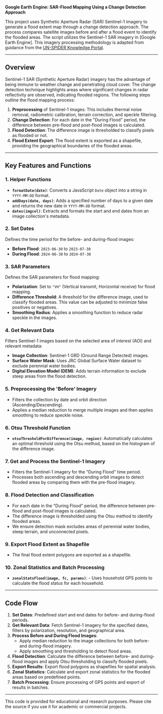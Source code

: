 **Google Earth Engine: SAR-Flood Mapping Using a Change Detection Approach**

This project uses Synthetic Aperture Radar (SAR) Sentinel-1 imagery to generate a flood extent map through a change detection approach. The process compares satellite images before and after a flood event to identify the flooded areas. The script utilizes the Sentinel-1 SAR imagery in [Google Earth Engine].
This imagery processing methodology is adapted from guidance from the [UN-SPIDER Knowledge Portal](https://www.un-spider.org/advisory-support/recommended-practices/recommended-practice-flood-mapping/step-by-step).

---

## Overview

Sentinel-1 SAR (Synthetic Aperture Radar) imagery has the advantage of being immune to weather change and penetrating cloud cover. The change detection technique highlights areas where significant changes in radar reflectivity are observed, indicating flooded regions. The following steps outline the flood mapping process:

1. **Preprocessing** of Sentinel-1 images: This includes thermal noise removal, radiometric calibration, terrain correction, and speckle filtering.
2. **Change Detection**: For each date in the "During Flood" period, the difference between pre-flood and post-flood images is calculated.
3. **Flood Detection**: The difference image is thresholded to classify pixels as flooded or not.
4. **Flood Extent Export**: The flood extent is exported as a shapefile, providing the geographical boundaries of the flooded areas.

---

## Key Features and Functions

### 1. **Helper Functions**

- **`formatDate(date)`**: Converts a JavaScript `Date` object into a string in `YYYY-MM-DD` format.
- **`addDays(date, days)`**: Adds a specified number of days to a given date and returns the new date in `YYYY-MM-DD` format.
- **`dates(imgcol)`**: Extracts and formats the start and end dates from an image collection's metadata.

### 2. **Set Dates**
Defines the time period for the before- and during-flood images:
- **Before Flood**: `2023-06-30` to `2023-07-30`
- **During Flood**: `2024-06-30` to `2024-07-30`

### 3. **SAR Parameters**
Defines the SAR parameters for flood mapping:
- **Polarization**: Set to `"VH"` (Vertical transmit, Horizontal receive) for flood mapping.
- **Difference Threshold**: A threshold for the difference image, used to classify flooded areas. This value can be adjusted to minimize false positives or negatives.
- **Smoothing Radius**: Applies a smoothing function to reduce radar speckle in the images.

### 4. **Get Relevant Data**
Filters Sentinel-1 images based on the selected area of interest (AOI) and relevant metadata:
- **Image Collection**: Sentinel-1 GRD (Ground Range Detected) images.
- **Surface Water Mask**: Uses JRC Global Surface Water dataset to exclude perennial water bodies.
- **Digital Elevation Model (DEM)**: Adds terrain information to exclude steep areas from the flood detection.

### 5. **Preprocessing the 'Before' Imagery**
- Filters the collection by date and orbit direction (Ascending/Descending).
- Applies a median reduction to merge multiple images and then applies smoothing to reduce speckle noise.

### 6. **Otsu Threshold Function**
- **`otsuThresholdForDifference(image, region)`**: Automatically calculates an optimal threshold using the Otsu method, based on the histogram of the difference image.

### 7. **Get and Process the Sentinel-1 Imagery**
- Filters the Sentinel-1 imagery for the "During Flood" time period.
- Processes both ascending and descending orbit images to detect flooded areas by comparing them with the pre-flood imagery.

### 8. **Flood Detection and Classification**
- For each date in the "During Flood" period, the difference between pre-flood and post-flood images is calculated.
- The difference image is thresholded using the Otsu method to identify flooded areas.
- We ensure detection mask excludes areas of perennial water bodies, steep terrain, and unconnected pixels.
  
### 9. **Export Flood Extent as Shapefile**
- The final flood extent polygons are exported as a shapefile.

### 10. **Zonal Statistics and Batch Processing**
- **`zonalStatsFlood(image, fc, params)`**: - Uses household GPS points to calculate the flood status for each household.

---

## Code Flow

1. **Set Dates**: Predefined start and end dates for before- and during-flood periods.
2. **Get Relevant Data**: Fetch Sentinel-1 imagery for the specified dates, filters by polarization, resolution, and geographical area.
3. **Process Before and During Flood Images**:
   - Apply median reduction to the image collections for both before- and during-flood imagery.
   - Apply smoothing and thresholding to detect flood areas.
4. **Flood Detection**: Calculate the difference between before- and during-flood images and apply Otsu thresholding to classify flooded pixels.
5. **Export Results**: Export flood polygons as shapefiles for spatial analysis.
6. **Zonal Statistics**: Calculate and export zonal statistics for the flooded areas based on predefined points.
7. **Batch Processing**: Ensure processing of GPS points and export of results in batches.

---

This code is provided for educational and research purposes. Please cite the source if you use it for academic or commercial projects.

